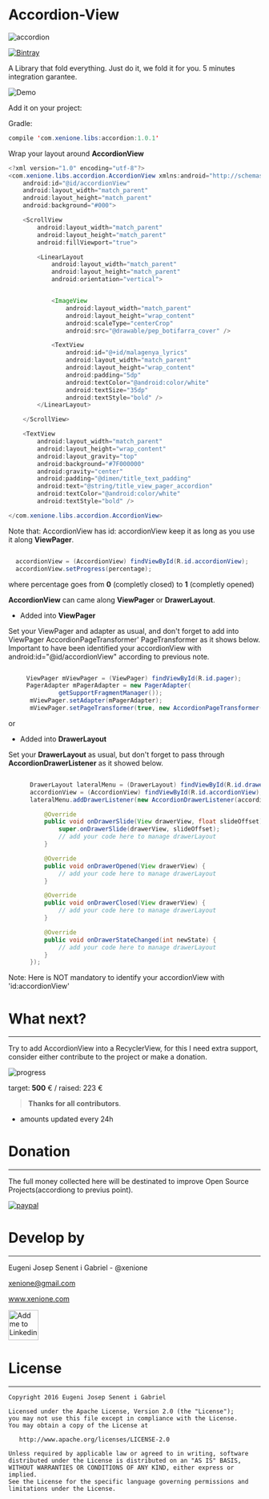 # Accordion-View

![accordion](https://github.com/xenione/accordion-view/blob/master/art/ic_accordion_intro.png)

[ ![Bintray](https://api.bintray.com/packages/xenione/maven/accordion-view/images/download.svg?version=1.0.1) ](https://bintray.com/xenione/maven/accordion-view/1.0.1/link)

A Library that fold everything. Just do it, we fold it for you. 5 minutes integration garantee.

![Demo](https://github.com/xenione/accordion-view/blob/master/art/accordion-view.gif)

Add it on your project:

Gradle:
```java 
compile 'com.xenione.libs:accordion:1.0.1'
```

Wrap your layout around **AccordionView** 


```java
<?xml version="1.0" encoding="utf-8"?>
<com.xenione.libs.accordion.AccordionView xmlns:android="http://schemas.android.com/apk/res/android"
    android:id="@id/accordionView"
    android:layout_width="match_parent"
    android:layout_height="match_parent"
    android:background="#000">

    <ScrollView
        android:layout_width="match_parent"
        android:layout_height="match_parent"
        android:fillViewport="true">

        <LinearLayout
            android:layout_width="match_parent"
            android:layout_height="match_parent"
            android:orientation="vertical">


            <ImageView
                android:layout_width="match_parent"
                android:layout_height="wrap_content"
                android:scaleType="centerCrop"
                android:src="@drawable/pep_botifarra_cover" />

            <TextView
                android:id="@+id/malagenya_lyrics"
                android:layout_width="match_parent"
                android:layout_height="wrap_content"
                android:padding="5dp"
                android:textColor="@android:color/white"
                android:textSize="35dp"
                android:textStyle="bold" />
        </LinearLayout>

    </ScrollView>

    <TextView
        android:layout_width="match_parent"
        android:layout_height="wrap_content"
        android:layout_gravity="top"
        android:background="#7F000000"
        android:gravity="center"
        android:padding="@dimen/title_text_padding"
        android:text="@string/title_view_pager_accordion"
        android:textColor="@android:color/white"
        android:textStyle="bold" />

</com.xenione.libs.accordion.AccordionView>
  ```  

  Note that: AccordionView has id: accordionView keep it as long as you use it along **ViewPager**.

  ```java

    accordionView = (AccordionView) findViewById(R.id.accordionView);
    accordionView.setProgress(percentage);

 ```  
 where percentage goes from **0** (completly closed) to **1** (completly opened)

 **AccordionView** can came along **ViewPager** or **DrawerLayout**.

* Added into **ViewPager**

Set your ViewPager and adapter as usual, and don't forget to add into ViewPager AccordionPageTransformer' PageTransformer as it shows below.
Important to have been identified your accordionView with android:id="@id/accordionView" according to previous note.
 

  ```java

       ViewPager mViewPager = (ViewPager) findViewById(R.id.pager);
       PagerAdapter mPagerAdapter = new PagerAdapter(
                getSupportFragmentManager());
        mViewPager.setAdapter(mPagerAdapter);
        mViewPager.setPageTransformer(true, new AccordionPageTransformer());

 ```  

or 

* Added into **DrawerLayout**

Set your **DrawerLayout** as usual, but don't forget to pass through **AccordionDrawerListener** as it showed below.

  ```java

        DrawerLayout lateralMenu = (DrawerLayout) findViewById(R.id.drawer_layout);
        accordionView = (AccordionView) findViewById(R.id.accordionView);
        lateralMenu.addDrawerListener(new AccordionDrawerListener(accordionView) {

            @Override
            public void onDrawerSlide(View drawerView, float slideOffset) {
                super.onDrawerSlide(drawerView, slideOffset);
                // add your code here to manage drawerLayout
            }

            @Override
            public void onDrawerOpened(View drawerView) {
                // add your code here to manage drawerLayout
            }

            @Override
            public void onDrawerClosed(View drawerView) {
                // add your code here to manage drawerLayout
            }

            @Override
            public void onDrawerStateChanged(int newState) {
                // add your code here to manage drawerLayout
            }
        });


 ```  

 Note: Here is NOT mandatory to identify your accordionView with 'id:accordionView' 

# What next?
-------

Try to add AccordionView into a RecyclerView, for this I need extra support, consider either contribute to the project or make a donation.


![progress](https://img.lishengcn.cn/progress?percent=45)

 target: **500** €  / raised: 223 €

 > **Thanks for all contributors**.

* amounts updated every 24h


# Donation
-------

The full money collected here will be destinated to improve Open Source Projects(accordiong to previus point).

[![paypal](https://www.paypalobjects.com/en_US/i/btn/btn_donateCC_LG.gif)](https://www.paypal.com/cgi-bin/webscr?cmd=_s-xclick&hosted_button_id=WQH9LXLLELC3N)



 # Develop by
-------

Eugeni Josep Senent i Gabriel - @xenione

xenione@gmail.com

www.xenione.com

<a href="https://www.linkedin.com/in/eugeni-senent-gabriel-bb198723">
  <img alt="Add me to Linkedin" src="https://image.freepik.com/iconos-gratis/boton-del-logotipo-linkedin_318-84979.png" height="60" width="60"/>
</a>




# License
-------
    Copyright 2016 Eugeni Josep Senent i Gabriel

    Licensed under the Apache License, Version 2.0 (the "License");
    you may not use this file except in compliance with the License.
    You may obtain a copy of the License at

       http://www.apache.org/licenses/LICENSE-2.0

    Unless required by applicable law or agreed to in writing, software
    distributed under the License is distributed on an "AS IS" BASIS,
    WITHOUT WARRANTIES OR CONDITIONS OF ANY KIND, either express or implied.
    See the License for the specific language governing permissions and
    limitations under the License.

